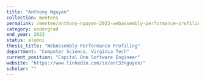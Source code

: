```yaml
---
title: "Anthony Nguyen"
collection: mentees
permalink: /mentee/anthony-nguyen-2023-webassembly-performance-profiling-computer-science-virginia-tech-ug
category: undergrad
end_year: 2023
status: alumni
thesis_title: "WebAssembly Performance Profiling"
department: "Computer Science, Virginia Tech"
current_position: "Capital One Software Engineer"
website: "https://www.linkedin.com/in/ant33nguyen/"
scholar: ""
---
```

